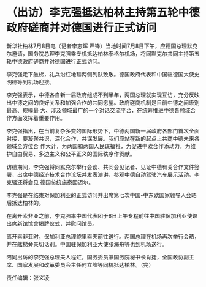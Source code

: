 # （出访）李克强抵达柏林主持第五轮中德政府磋商并对德国进行正式访问

新华社柏林7月8日电（记者李志晖
严锋）当地时间7月8日下午，应德国总理默克尔邀请，国务院总理李克强乘专机抵达柏林泰格尔机场，将同默克尔共同主持第五轮中德政府磋商并对德国进行正式访问。

李克强走下舷梯，礼兵沿红地毯两侧列队致敬。德国政府代表和中国驻德国大使史明德等到机场迎接。

李克强表示，中德各自新一届政府组成不到半年，两国总理就实现互访，充分反映出中德之间的良好关系和加强合作的共同愿望。政府磋商机制是目前中德之间级别最高、规模最
大、涉及领域最广的一个对话交流平台，在统筹推进中德各领域合作方面发挥着重要作用。

李克强指出，在当前复杂多变的国际形势下，中德两国新一届政府各部门首次全面对接，要凝聚共识，深化合作，共谋发展。我们应站在新的起点上共商中德未来各领域全方位合
作大计，为两国和两国人民谋福祉，为促进中欧合作添动力，为维护自由贸易、多边主义和公平正义的国际秩序作贡献。

访德期间，李克强将同默克尔举行会谈、共同会见记者、见证中德有关合作文件签署，出席中德经济技术合作论坛并发表演讲，参观中德自动驾驶汽车展示活动。李克强还将会见
德国总统施泰因迈尔。

李克强是在结束对保加利亚的正式访问并出席第七次中国-中东欧国家领导人会晤后抵达柏林的。

在离开索非亚之前，李克强率中国代表团于8日上午专程前往中国驻保加利亚使馆出席新馆馆舍揭牌仪式，并慰问馆员。

离开索非亚时，保加利亚总理鲍里索夫前往送行。两国总理在机场再次举行会晤，并在舷梯旁亲切话别。中国驻保加利亚大使张海舟等也到机场送行。

陪同出访的李克强总理夫人程虹，国务委员兼国务院秘书长肖捷，全国政协副主席、国家发展和改革委员会主任何立峰等同机抵达柏林。（完）

责任编辑：张义凌

